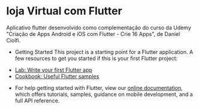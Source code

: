 # loja Virtual com Flutter

Aplicativo flutter desenvolvido como complementação do curso da Udemy "Criação de Apps Android e iOS com Flutter - Crie 16 Apps", de Daniel Ciolfi.

* Getting Started
This project is a starting point for a Flutter application.
A few resources to get you started if this is your first Flutter project:

- [Lab: Write your first Flutter app](https://flutter.dev/docs/get-started/codelab)
- [Cookbook: Useful Flutter samples](https://flutter.dev/docs/cookbook)

* For help getting started with Flutter, view our
[online documentation](https://flutter.dev/docs), which offers tutorials,
samples, guidance on mobile development, and a full API reference.
